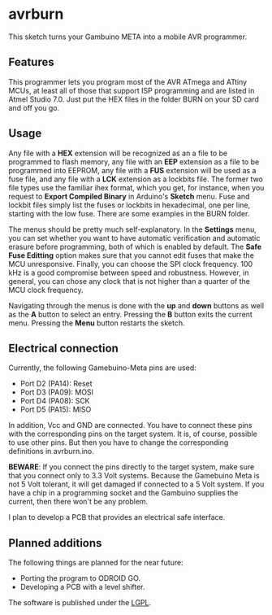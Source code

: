 # avrburn

This sketch turns your Gambuino META into a mobile AVR programmer.

## Features

This programmer lets you program most of the AVR ATmega and ATtiny MCUs, at least all of those
that support ISP programming and are listed in Atmel Studio 7.0. Just put the HEX files in the
folder BURN on your SD card and off you go.

## Usage

Any file with a **HEX** extension will be recognized as an a file to be programmed to flash memory, any file with an **EEP** extension as a file to be programmed into EEPROM, any file with a **FUS** extension will be used as a fuse file, and any file with a **LCK** extension as a lockbits file. The former two file types use the familiar ihex format, which you get, for instance, when you request to **Export Compiled Binary** in Arduino's **Sketch** menu. Fuse and lockbit files simply list the fuses or lockbits in hexadecimal, one per line, starting with the low fuse. There are some examples in the BURN folder.

The menus should be pretty much self-explanatory. In the **Settings** menu, you can set whether you want to have automatic verification and automatic erasure before programming, both of which is enabled by default. The **Safe Fuse Editting** option makes sure that you cannot edit fuses that make the MCU unresponsive. Finally, you can choose the SPI clock frequency. 100 kHz is a good compromise between speed and robustness. However, in general, you can chose any clock that is not higher than a quarter of the MCU clock frequency. 

Navigating through the menus is done with the **up** and **down** buttons as well as the **A** button to select an entry. Pressing the **B** button exits the current menu. Pressing the **Menu** button restarts the sketch.

## Electrical connection

Currently, the following Gamebuino-Meta pins are used:
* Port D2 (PA14): Reset
* Port D3 (PA09): MOSI
* Port D4 (PA08): SCK
* Port D5 (PA15): MISO

In addition, Vcc and GND are connected. You have to connect
these pins with the corresponding pins on the target system. It is, of course, possible to use other pins. But then you have to change the corresponding definitions in avrburn.ino. 

**BEWARE**: If you connect the pins directly to the target system, make sure that you connect only to
3.3 Volt systems. Because the Gamebuino Meta is not 5 Volt tolerant, it will get damaged if
connected to a 5 Volt system. If you have a chip in a programming socket and the Gambuino supplies the current, then there won't be any problem.

I plan to develop a PCB that provides an electrical safe interface.

## Planned additions

The following things are planned for the near future:
* Porting the program to ODROID GO.
* Developing a PCB with a level shifter.

The software is published under the [LGPL](http://www.gnu.org/licenses/lgpl-3.0.html).

